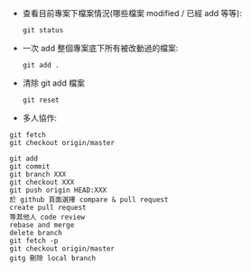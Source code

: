 
- 查看目前專案下檔案情況(哪些檔案 modified / 已經 add 等等):

  ```git status```
  
- 一次 add 整個專案底下所有被改動過的檔案:

  ```git add .```

- 清除 git add 檔案

  ```git reset```

- 多人協作:

```
git fetch 
git checkout origin/master

git add
git commit
git branch XXX
git checkout XXX
git push origin HEAD:XXX
於 github 頁面選擇 compare & pull request
create pull request
等其他人 code review
rebase and merge
delete branch 
git fetch -p
git checkout origin/master
gitg 刪除 local branch
```
